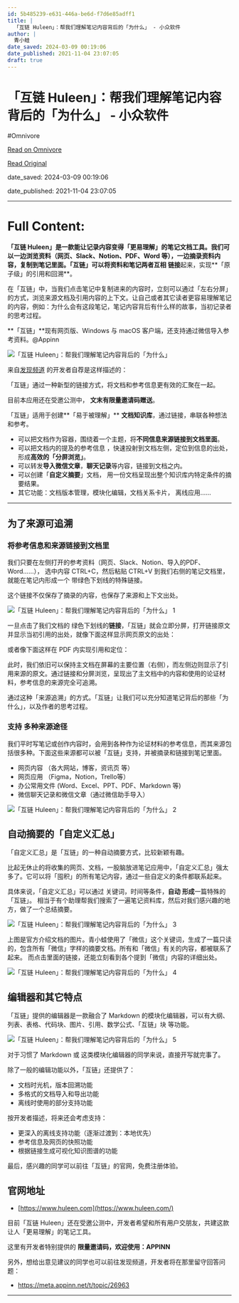 ```yaml
---
id: 5b485239-e631-446a-be6d-f7d6e85adff1
title: |
  「互链 Huleen」：帮我们理解笔记内容背后的「为什么」 - 小众软件
author: |
  青小蛙
date_saved: 2024-03-09 00:19:06
date_published: 2021-11-04 23:07:05
draft: true
---
```


# 「互链 Huleen」：帮我们理解笔记内容背后的「为什么」 - 小众软件
#Omnivore

[Read on Omnivore](https://omnivore.app/me/huleen-18e21a688e2)

[Read Original](https://www.appinn.com/huleen/)

date_saved: 2024-03-09 00:19:06

date_published: 2021-11-04 23:07:05

--- 

# Full Content: 

**「互链 Huleen」**是一款能让记录内容变得**「更易理解」**的笔记文档工具。我们可以一边浏览资料（网页、Slack、Notion、PDF、Word 等），一边摘录资料内容，复制到笔记里面。「互链」可以将资料和笔记两者**互相** **链接**起来，实现**「原子级」的引用和回溯**。

在「互链」中，当我们点击笔记中复制进来的内容时，立刻可以通过「左右分屏」的方式，浏览来源文档及引用内容的上下文。让自己或者其它读者更容易理解笔记的内容，例如：为什么会有这段笔记，笔记内容背后有什么样的故事，当初记录者的思考过程。

**「互链」**现有网页版、Windows 与 macOS 客户端，还支持通过微信导入参考资料。@Appinn

![「互链 Huleen」：帮我们理解笔记内容背后的「为什么」](https://proxy-prod.omnivore-image-cache.app/0x0,sti5VNqg3AnVUSyo1mdGj1swnCuIqpqX5OVqJg4fnzpE/https://static1.appinn.com/images/202110/huleen.jpg!o "「互链 Huleen」：帮我们理解笔记内容背后的「为什么」 1")

来自[发现频道](https://meta.appinn.net/t/topic/26963) 的开发者自荐是这样描述的：

「互链」通过一种新型的链接方式，将文档和参考信息更有效的汇聚在一起。

目前本应用还在受邀公测中， **文末有限量邀请码赠送**。

「互链」适用于创建**「易于被理解」** **文档知识库**，通过链接，串联各种想法和参考。

* 可以把文档作为容器，围绕着一个主题，将**不同信息来源链接到文档里面**。
* 可以把文档内的提及的参考信息 ，快速投射到文档左侧，定位到信息的出处， 形成**高效的「分屏浏览」**。
* 可以转发**导入微信文章**，**聊天记录**等内容，链接到文档之内。
* 可以创建「**自定义摘要**」文档， 用一份文档呈现出整个知识库内特定条件的摘要结果。
* 其它功能：文档版本管理，模块化编辑，文档关系卡片， 离线应用……

---

## **为了来源可追溯**

### **将参考信息和来源链接到文档里**

我们只要在左侧打开的参考资料（网页、Slack、Notion、导入的PDF、Word……）， 选中内容 CTRL+C，然后粘贴 CTRL+V 到我们右侧的笔记文档里，就能在笔记内形成一个 带绿色下划线的特殊链接。

这个链接不仅保存了摘录的内容，也保存了来源和上下文出处。

![「互链 Huleen」：帮我们理解笔记内容背后的「为什么」 1](https://proxy-prod.omnivore-image-cache.app/0x0,sWnSyJVAFrw7Rq0QpzMks9m_3_0XcSVkF5XrJykhHmSs/https://static1.appinn.com/images/202111/huleen1-1.jpg!o "「互链 Huleen」：帮我们理解笔记内容背后的「为什么」 2")

一旦点击了我们文档的 绿色下划线的**链接**，「互链」就会立即分屏，打开链接原文并显示当初引用的出处，就像下面这样显示网页原文的出处：

或者像下面这样在 PDF 内实现引用和定位：

此时，我们依旧可以保持主文档在屏幕的主要位置（右侧），而左侧边则显示了引用来源的原文。通过链接和分屏浏览，呈现出了主文档中的内容和使用的论证材料，参考信息的来源完全可追溯。

通过这种「来源追溯」的方式。「互链」让我们可以充分知道笔记背后的那些「为什么」，以及作者的思考过程。

### **支持** **多种来源途径**

我们平时写笔记或创作内容时，会用到各种作为论证材料的参考信息，而其来源包括很多种。下面这些来源都可以被「互链」支持，并被摘录和链接到笔记里面。

* 网页内容 （各大网站，博客，资讯页 等）
* 网页应用 （Figma，Notion，Trello等）
* 办公常用文件 (Word、Excel、PPT、PDF、Markdown 等)
* 微信聊天记录和微信文章（通过微信助手导入）

![「互链 Huleen」：帮我们理解笔记内容背后的「为什么」 2](https://proxy-prod.omnivore-image-cache.app/0x0,sU0oSlBpu-tv0QjvaVdouOQ0iurU9RTgma83EP2Dru7A/https://static1.appinn.com/images/202111/ec6df0fe-cacb-434f-8252-9ff4ecba2902.jpg!o "「互链 Huleen」：帮我们理解笔记内容背后的「为什么」 3")

## **自动摘要的「自定义汇总」**

「自定义汇总」是「互链」的一种自动摘要方式，比较新颖有趣。

比起无休止的将收集的网页、文档，一股脑放进笔记应用中，「自定义汇总」强太多了。它可以将「囤积」的所有笔记内容，通过一些自定义的条件都联系起来。

具体来说，「自定义汇总」可以通过 关键词，时间等条件，**自动** **形成**一篇特殊的「互链」。 相当于有个助理帮我们搜索了一遍笔记资料库，然后对我们感兴趣的地方，做了一个总结摘要。

![「互链 Huleen」：帮我们理解笔记内容背后的「为什么」 3](https://proxy-prod.omnivore-image-cache.app/0x0,sPJi_hHajwNG_9Kyvk8ELr2tTwidDnD2KQl2shTdRiZ0/https://static1.appinn.com/images/202111/998de936-cb0a-4471-80ab-eb0e3485471a.jpg!o "「互链 Huleen」：帮我们理解笔记内容背后的「为什么」 4")

上图是官方介绍文档的图片。青小蛙使用了「微信」这个关键词，生成了一篇只读的，包含所有「微信」字样的摘要文档。所有和「微信」有关的内容，都被联系了起来。 而点击里面的链接，还能立刻看到各个提到「微信」内容的详细出处。

![「互链 Huleen」：帮我们理解笔记内容背后的「为什么」 4](https://proxy-prod.omnivore-image-cache.app/440x404,sx4v0TcQECOWkJ4khm7u1hN5h0HNCFtmo5JAMsKy_uMU/https://static1.appinn.com/images/202111/screen-appinn2021-11-02-14-10-44.jpg!o "「互链 Huleen」：帮我们理解笔记内容背后的「为什么」 5")

## **编辑器和其它特点**

「互链」提供的编辑器是一款融合了 Markdown 的模块化编辑器，可以有大纲、列表、表格、代码块、图片、引用、数学公式、「互链」块 等功能。

![「互链 Huleen」：帮我们理解笔记内容背后的「为什么」 5](https://proxy-prod.omnivore-image-cache.app/460x293,sQqRREEZeljuAH_fuVISlixLWsNg6NhLbx0eNeD2S4cc/https://static1.appinn.com/images/202111/screen-appinn2021-11-02-14-20-55.jpg!o "「互链 Huleen」：帮我们理解笔记内容背后的「为什么」 6")

对于习惯了 Markdown 或 这类模块化编辑器的同学来说，直接开写就完事了。

除了一般的编辑功能以外，「互链」还提供了：

* 文档时光机，版本回溯功能
* 多格式的文档导入和导出功能
* 离线时使用的部分支持功能

按开发者描述，将来还会考虑支持：

* 更深入的离线支持功能（逐渐过渡到：本地优先）
* 参考信息及网页的快照功能
* 根据链接生成可视化知识图谱的功能

最后，感兴趣的同学可以前往「互链」的官网，免费注册体验。

## 官网地址

* [https://www.huleen.com](https://www.huleen.com/)

目前「互链 Huleen」还在受邀公测中，开发者希望和所有用户交朋友，共建这款让人「更易理解」的笔记工具。

这里有开发者特别提供的 **限量邀请码，欢迎使用：APPINN**

另外，想给出意见建议的同学也可以前往发现频道，开发者将在那里留守回答问题：

* <https://meta.appinn.net/t/topic/26963>

---

